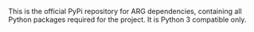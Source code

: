 This is the official PyPi repository for ARG dependencies, containing all Python packages required for the project.
It is Python 3 compatible only.
